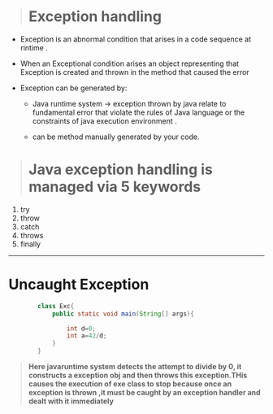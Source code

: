 > # Exception handling 


- Exception is an abnormal condition that arises in a code sequence at rintime .

- When an Exceptional condition arises an object representing that Exception is created and thrown in the method that caused the error

- Exception can be generated by:
    - Java runtime system -> exception thrown by java relate to fundamental error that violate the rules of Java language or the constraints of java execution environment .

    - can be method manually generated by your code.

># **Java exception handling is managed via 5 keywords**


1. try 
2. throw 
3. catch
4. throws
5. finally

------

# Uncaught Exception
```java
        class Exc{
            public static void main(String[] args){

                int d=0;
                int a=42/d;
            }
        }
 ```


><b>Here javaruntime system detects the attempt to divide by 0, it constructs a exception obj and then throws this exception.THis causes the execution of exe class to stop because once an exception is thrown ,it must be caught by an exception handler and dealt with it immediately</b>